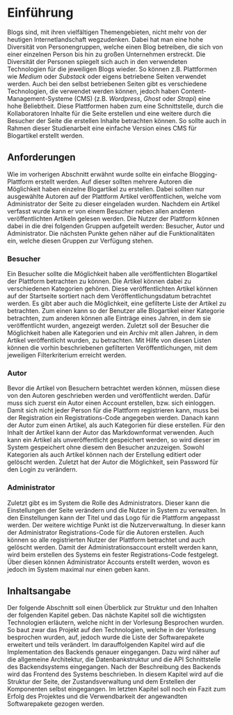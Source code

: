 # Einführung

Blogs sind, mit ihren vielfältigen Themengebieten, nicht mehr von der heutigen Internetlandschaft wegzudenken.
Dabei hat man eine hohe Diversität von Personengruppen, welche einen Blog betreiben, die sich
von einer einzelnen Person bis hin zu großen Unternehmen erstreckt. Die Diversität der Personen spiegelt
sich auch in den verwendeten Technologien für die jeweiligen Blogs wieder. So können z.B. Plattformen wie
_Medium_ oder _Substack_ oder eigens betriebene Seiten verwendet werden. Auch bei den selbst betriebenen
Seiten gibt es verschiedene Technologien, die verwendet werden können, jedoch haben Content-Management-Systeme
(CMS) (z.B. _Wordpress_, _Ghost_ oder _Strapi_) eine hohe Beliebtheit. Diese Plattformen haben zum eine Schnittstelle, durch die Kollaboratoren Inhalte
für die Seite erstellen und eine weitere durch die Besucher der Seite die erstellen Inhalte betrachten können.
So sollte auch in Rahmen dieser Studienarbeit eine einfache Version eines CMS für Blogartikel erstellt werden.

## Anforderungen

Wie im vorherigen Abschnitt erwähnt wurde sollte ein einfache Blogging-Plattform erstellt werden.
Auf dieser sollten mehrere Autoren die Möglichkeit haben einzelne Blogartikel zu erstellen.
Dabei sollten nur ausgewählte Autoren auf der Plattform Artikel veröffentlichen, welche
vom Administrator der Seite zu dieser eingeladen wurden. Nachdem ein Artikel verfasst wurde
kann er von einem Besucher neben allen anderen veröffentlichten Artikeln gelesen werden.
Die Nutzer der Plattform können dabei in die drei folgenden Gruppen aufgeteilt werden:
Besucher, Autor und Administrator. Die nächsten Punkte gehen näher auf die Funktionalitäten ein,
welche diesen Gruppen zur Verfügung stehen.

### Besucher

Ein Besucher sollte die Möglichkeit haben alle veröffentlichten Blogartikel der
Plattform betrachten zu können. Die Artikel können dabei zu verschiedenen Kategorien gehören.
Diese veröffentlichten Artikel können auf der Startseite sortiert nach dem Veröffentlichungsdatum
betrachtet werden. Es gibt aber auch die Möglichkeit, eine gefilterte Liste der Artikel zu betrachten.
Zum einen kann so der Benutzer alle Blogartikel einer Kategorie betrachten, zum anderen können alle
Einträge eines Jahren, in dem sie veröffentlicht wurden, angezeigt werden. Zuletzt soll der
Besucher die Möglichkeit haben alle Kategorien und ein Archiv mit allen Jahren, in dem Artikel
veröffentlicht wurden, zu betrachten. Mit Hilfe von diesen Listen können die vorhin
beschriebenen gefilterten Veröffentlichungen, mit dem jeweiligen Filterkriterium erreicht werden.

### Autor

Bevor die Artikel von Besuchern betrachtet werden können, müssen diese von den Autoren
geschrieben werden und veröffentlicht werden. Dafür muss sich zuerst ein Autor einen Account
erstellen, bzw. sich einloggen. Damit sich nicht jeder Person für die Plattform registrieren kann,
muss bei der Registration ein Registrations-Code angegeben werden. Danach kann der Autor zum einen Artikel, als
auch Kategorien für diese erstellen. Für den Inhalt der Artikel kann der Autor das
Markdownformat verwenden. Auch kann ein Artikel als unveröffentlicht gespeichert werden,
so wird dieser im System gespeichert ohne diesem den Besucher anzuzeigen. Sowohl Kategorien
als auch Artikel können nach der Erstellung editiert oder gelöscht werden. Zuletzt hat der
Autor die Möglichkeit, sein Password für den Login zu verändern.

### Administrator

Zuletzt gibt es im System die Rolle des Administrators. Dieser kann die Einstellungen
der Seite verändern und die Nutzer in System zu verwalten. In den Einstellungen
kann der Titel und das Logo für die Plattform angepasst werden. Der weitere wichtige Punkt
ist die Nutzerverwaltung. In dieser kann der Administrator Registrations-Code für die
Autoren erstellen. Auch können so alle registrierten Nutzer der Plattform betrachtet und
auch gelöscht werden. Damit der Administrationsaccount erstellt werden kann, wird beim
erstellen des Systems ein fester Registrations-Code festgelegt. Über diesen können
Administrator Accounts erstellt werden, wovon es jedoch im System maximal nur einen
geben kann.

## Inhaltsangabe

Der folgende Abschnitt soll einen Überblick zur Struktur und den Inhalten der folgenden Kapitel geben.
Das nächste Kapitel soll die wichtigsten Technologien erläutern, welche nicht in der Vorlesung
Besprochen wurden. So baut zwar das Projekt auf den Technologien, welche in der Vorlesung besprochen wurden,
auf, jedoch wurde die Liste der Softwarepakete erweitert und teils verändert. Im darauffolgenden Kapitel wird auf die Implementation
des Backends genauer eingegangen. Dazu wird näher auf die allgemeine Architektur, die Datenbankstruktur und die
API Schnittstelle des Backendsystems eingegangen. Nach der Beschreibung des Backends wird das Frontend des Systems
beschrieben. In diesem Kapitel wird auf die Struktur der Seite, der Zustandsverwaltung und dem Erstellen der Komponenten
selbst eingegangen. Im letzten Kapitel soll noch ein Fazit zum Erfolg des Projektes und die Verwendbarkeit der angewandten
Softwarepakete gezogen werden.
